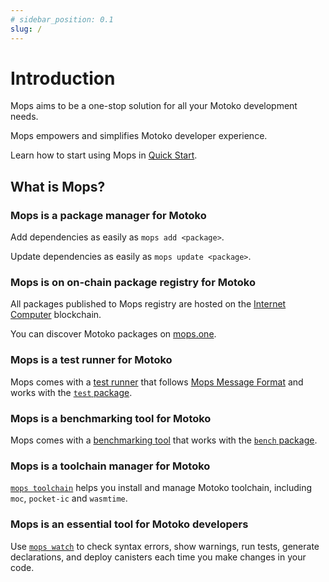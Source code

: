 ```yaml
---
# sidebar_position: 0.1
slug: /
---
```


# Introduction

Mops aims to be a one-stop solution for all your Motoko development needs.

Mops empowers and simplifies Motoko developer experience.

Learn how to start using Mops in [Quick Start](/quick-start).

## What is Mops?

### Mops is a package manager for Motoko

Add dependencies as easily as `mops add <package>`.

Update dependencies as easily as `mops update <package>`.

### Mops is on on-chain package registry for Motoko

All packages published to Mops registry are hosted on the [Internet Computer](https://internetcomputer.org/) blockchain.

You can discover Motoko packages on [mops.one](https://mops.one/).

### Mops is a test runner for Motoko

Mops comes with a [test runner](/cli/mops-test) that follows [Mops Message Format](https://github.com/dfinity/mops-message-format) and works with the [`test` package](https://mops.one/test).

### Mops is a benchmarking tool for Motoko

Mops comes with a [benchmarking tool](/cli/mops-bench) that works with the [`bench` package](https://mops.one/bench).

### Mops is a toolchain manager for Motoko

[`mops toolchain`](/cli/toolchain) helps you install and manage Motoko toolchain, including `moc`, `pocket-ic` and `wasmtime`.

### Mops is an essential tool for Motoko developers

Use [`mops watch`](/cli/mops-watch) to check syntax errors, show warnings, run tests, generate declarations, and deploy canisters each time you make changes in your code.